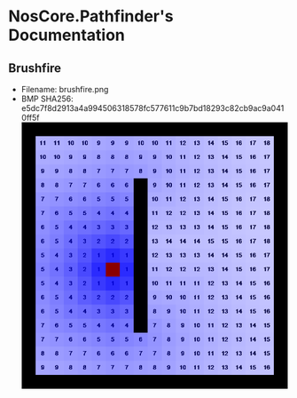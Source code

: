 # NosCore.Pathfinder's Documentation
## Brushfire
- Filename: brushfire.png
- BMP SHA256: e5dc7f8d2913a4a994506318578fc577611c9b7bd18293c82cb9ac9a0410ff5f
![brushfire](./brushfire.png)
